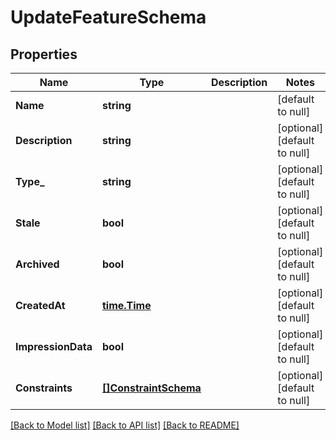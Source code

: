 # UpdateFeatureSchema

## Properties
Name | Type | Description | Notes
------------ | ------------- | ------------- | -------------
**Name** | **string** |  | [default to null]
**Description** | **string** |  | [optional] [default to null]
**Type_** | **string** |  | [optional] [default to null]
**Stale** | **bool** |  | [optional] [default to null]
**Archived** | **bool** |  | [optional] [default to null]
**CreatedAt** | [**time.Time**](time.Time.md) |  | [optional] [default to null]
**ImpressionData** | **bool** |  | [optional] [default to null]
**Constraints** | [**[]ConstraintSchema**](constraintSchema.md) |  | [optional] [default to null]

[[Back to Model list]](../README.md#documentation-for-models) [[Back to API list]](../README.md#documentation-for-api-endpoints) [[Back to README]](../README.md)

